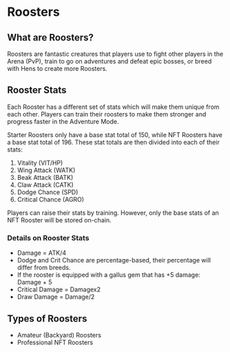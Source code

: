 # **Roosters**

## **What are Roosters?**

Roosters are fantastic creatures that players use to fight other players in the Arena (PvP), train to go on adventures and defeat epic bosses, or breed with Hens to create more Roosters.

## **Rooster Stats**

Each Rooster has a different set of stats which will make them unique from each other. Players can train their roosters to make them stronger and progress faster in the Adventure Mode.

Starter Roosters only have a base stat total of 150, while NFT Roosters have a base stat total of 196. These stat totals are then divided into each of their stats:

1. Vitality (VIT/HP)
2. Wing Attack (WATK)
3. Beak Attack (BATK)
4. Claw Attack (CATK)
5. Dodge Chance (SPD)
6. Critical Chance (AGRO)

Players can raise their stats by training. However, only the base stats of an NFT Rooster will be stored on-chain.

### **Details on Rooster Stats**

- Damage = ATK/4
- Dodge and Crit Chance are percentage-based, their percentage will differ from breeds.
- If the rooster is equipped with a gallus gem that has +5 damage: Damage + 5
- Critical Damage = Damagex2
- Draw Damage = Damage/2

## **Types of Roosters**

- Amateur (Backyard) Roosters
- Professional NFT Roosters
